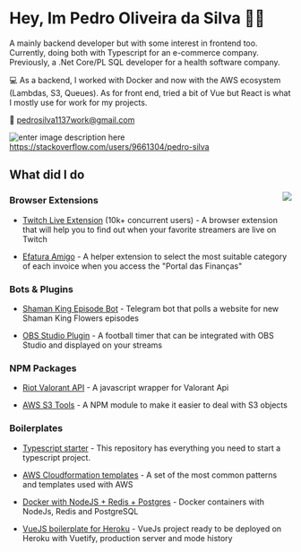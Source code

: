 

# Hey, Im Pedro Oliveira da Silva 👋🏻 

A mainly backend developer but with some interest in frontend too. Currently, doing both with Typescript for an e-commerce company. Previously, a .Net Core/PL SQL developer for a health software company.

💻 As a backend, I worked with Docker and now with the AWS ecosystem (Lambdas, S3, Queues). As for front end, tried a bit of Vue but React is what I mostly use for work for my projects.

📧 pedrosilva1137work@gmail.com

![enter image description here](https://t1.gstatic.com/faviconV2?client=SOCIAL&type=FAVICON&fallback_opts=TYPE,SIZE,URL&url=http://stackoverflow.com&size=18)     https://stackoverflow.com/users/9661304/pedro-silva 


## What did I do

<img align='right' src="https://github-readme-stats.vercel.app/api?username=pedros11&count_private=true&show_icons=true&theme=cobalt">

### Browser Extensions

- [Twitch Live Extension](https://github.com/PedroS11/twitch-live-extension) (10k+ concurrent users) - A browser extension that will help you to find out when your favorite streamers are live on Twitch

- [Efatura Amigo](https://github.com/PedroS11/efatura-amigo) - A helper extension to select the most suitable category of each invoice when you access the "Portal das Finanças"


### Bots & Plugins

- [Shaman King Episode Bot](https://github.com/PedroS11/shaman-king-episode-bot) - Telegram bot that polls a website for new Shaman King Flowers episodes

- [OBS Studio Plugin](https://github.com/PedroS11/obs-studio-football-timer) - A football timer that can be integrated with OBS Studio and displayed on your streams


### NPM Packages

- [Riot Valorant API](https://github.com/PedroS11/riot-valorant-api) - A javascript wrapper for Valorant Api

- [AWS S3 Tools](https://github.com/PedroS11/aws-s3-tools) - A NPM module to make it easier to deal with S3 objects

### Boilerplates

- [Typescript starter](https://github.com/PedroS11/typescript-starter) - This repository has everything you need to start a typescript project.

- [AWS Cloudformation templates](https://github.com/PedroS11/aws-cloudformation-templates) - A set of the most common patterns and templates used with AWS

- [Docker with NodeJS + Redis + Postgres](https://github.com/PedroS11/node-postgres-redis-docker) - Docker containers with NodeJs, Redis and PostgreSQL

- [VueJS boilerplate for Heroku](https://github.com/PedroS11/vuejs-heroku-boilerplate) - VueJs project ready to be deployed on Heroku with Vuetify, production server and mode history


